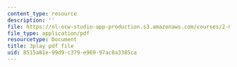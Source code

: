 ```yaml
---
content_type: resource
description: ''
file: https://ol-ocw-studio-app-production.s3.amazonaws.com/courses/2-003sc-engineering-dynamics-fall-2011/8515a81e99d9c379e96997ac8a3385ca_ZNVvYg1FOPk.pdf
file_type: application/pdf
resourcetype: Document
title: 3play pdf file
uid: 8515a81e-99d9-c379-e969-97ac8a3385ca
---
```

